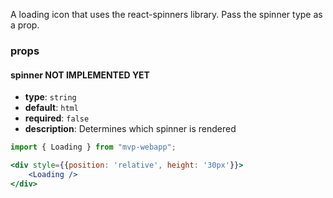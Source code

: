 A loading icon that uses the react-spinners library. Pass the spinner type as a prop. 

### props
#### spinner NOT IMPLEMENTED YET
- **type**: `string`
- **default**: `html`
- **required**: `false`
- **description**: Determines which spinner is rendered

```jsx
import { Loading } from "mvp-webapp";

<div style={{position: 'relative', height: '30px'}}>
    <Loading />
</div>
```